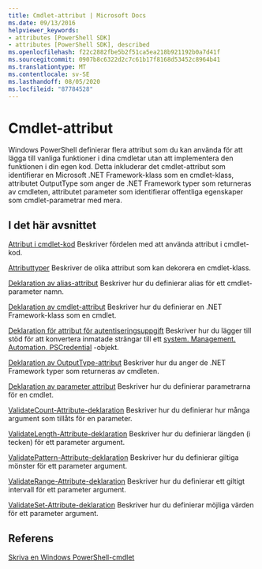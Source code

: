 ```yaml
---
title: Cmdlet-attribut | Microsoft Docs
ms.date: 09/13/2016
helpviewer_keywords:
- attributes [PowerShell SDK]
- attributes [PowerShell SDK], described
ms.openlocfilehash: f22c2882fbe5b2f51ca5ea218b921192b0a7d41f
ms.sourcegitcommit: 0907b8c6322d2c7c61b17f8168d53452c8964b41
ms.translationtype: MT
ms.contentlocale: sv-SE
ms.lasthandoff: 08/05/2020
ms.locfileid: "87784528"
---
```

# <a name="cmdlet-attributes"></a>Cmdlet-attribut

Windows PowerShell definierar flera attribut som du kan använda för att lägga till vanliga funktioner i dina cmdletar utan att implementera den funktionen i din egen kod. Detta inkluderar det cmdlet-attribut som identifierar en Microsoft .NET Framework-klass som en cmdlet-klass, attributet OutputType som anger de .NET Framework typer som returneras av cmdleten, attributet parameter som identifierar offentliga egenskaper som cmdlet-parametrar med mera.

## <a name="in-this-section"></a>I det här avsnittet

[Attribut i cmdlet-kod](./attributes-in-cmdlet-code.md) Beskriver fördelen med att använda attribut i cmdlet-kod.

[Attributtyper](./attribute-types.md) Beskriver de olika attribut som kan dekorera en cmdlet-klass.

[Deklaration av alias-attribut](./alias-attribute-declaration.md) Beskriver hur du definierar alias för ett cmdlet-parameter namn.

[Deklaration av cmdlet-attribut](./cmdlet-attribute-declaration.md) Beskriver hur du definierar en .NET Framework-klass som en cmdlet.

[Deklaration för attribut för autentiseringsuppgift](./credential-attribute-declaration.md) Beskriver hur du lägger till stöd för att konvertera inmatade strängar till ett [system. Management. Automation. PSCredential](/dotnet/api/System.Management.Automation.PSCredential) -objekt.

[Deklaration av OutputType-attribut](./outputtype-attribute-declaration.md) Beskriver hur du anger de .NET Framework typer som returneras av cmdleten.

[Deklaration av parameter attribut](./parameter-attribute-declaration.md) Beskriver hur du definierar parametrarna för en cmdlet.

[ValidateCount-Attribute-deklaration](./validatecount-attribute-declaration.md) Beskriver hur du definierar hur många argument som tillåts för en parameter.

[ValidateLength-Attribute-deklaration](./validatelength-attribute-declaration.md) Beskriver hur du definierar längden (i tecken) för ett parameter argument.

[ValidatePattern-Attribute-deklaration](./validatepattern-attribute-declaration.md) Beskriver hur du definierar giltiga mönster för ett parameter argument.

[ValidateRange-Attribute-deklaration](./validaterange-attribute-declaration.md) Beskriver hur du definierar ett giltigt intervall för ett parameter argument.

[ValidateSet-Attribute-deklaration](./validateset-attribute-declaration.md) Beskriver hur du definierar möjliga värden för ett parameter argument.

## <a name="reference"></a>Referens

[Skriva en Windows PowerShell-cmdlet](./writing-a-windows-powershell-cmdlet.md)
